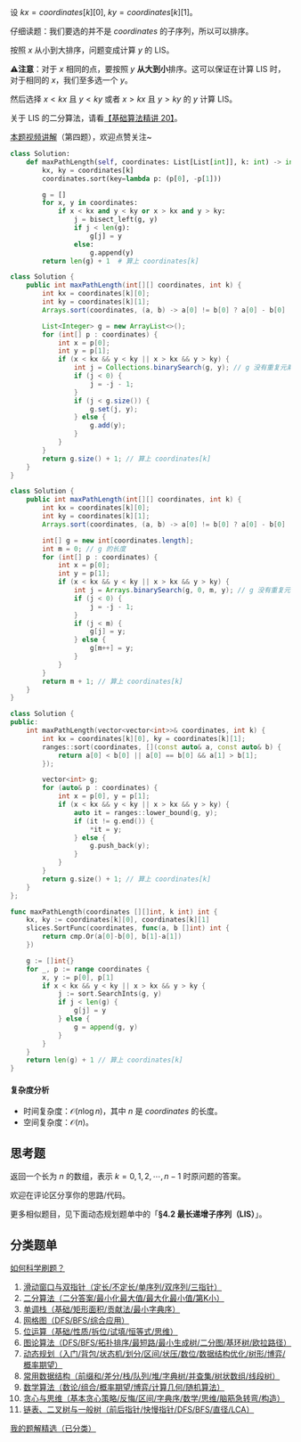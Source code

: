 设 $\textit{kx} = \textit{coordinates}[k][0],\ \textit{ky} = \textit{coordinates}[k][1]$。

仔细读题：我们要选的并不是 $\textit{coordinates}$ 的子序列，所以可以排序。

按照 $x$ 从小到大排序，问题变成计算 $y$ 的 LIS。

⚠**注意**：对于 $x$ 相同的点，要按照 $y$ **从大到小**排序。这可以保证在计算 LIS 时，对于相同的 $x$，我们至多选一个 $y$。

然后选择 $x<\textit{kx}$ 且 $y < \textit{ky}$ 或者 $x>\textit{kx}$ 且 $y > \textit{ky}$ 的 $y$ 计算 LIS。

关于 LIS 的二分算法，请看[【基础算法精讲 20】](https://www.bilibili.com/video/BV1ub411Q7sB/)。

[本题视频讲解](https://www.bilibili.com/video/BV1Ub4mekE1x/)（第四题），欢迎点赞关注~

```py [sol-Python3]
class Solution:
    def maxPathLength(self, coordinates: List[List[int]], k: int) -> int:
        kx, ky = coordinates[k]
        coordinates.sort(key=lambda p: (p[0], -p[1]))

        g = []
        for x, y in coordinates:
            if x < kx and y < ky or x > kx and y > ky:
                j = bisect_left(g, y)
                if j < len(g):
                    g[j] = y
                else:
                    g.append(y)
        return len(g) + 1  # 算上 coordinates[k]
```

```java [sol-Java]
class Solution {
    public int maxPathLength(int[][] coordinates, int k) {
        int kx = coordinates[k][0];
        int ky = coordinates[k][1];
        Arrays.sort(coordinates, (a, b) -> a[0] != b[0] ? a[0] - b[0] : b[1] - a[1]);

        List<Integer> g = new ArrayList<>();
        for (int[] p : coordinates) {
            int x = p[0];
            int y = p[1];
            if (x < kx && y < ky || x > kx && y > ky) {
                int j = Collections.binarySearch(g, y); // g 没有重复元素，可以用 binarySearch
                if (j < 0) {
                    j = -j - 1;
                }
                if (j < g.size()) {
                    g.set(j, y);
                } else {
                    g.add(y);
                }
            }
        }
        return g.size() + 1; // 算上 coordinates[k]
    }
}
```

```java [sol-Java 数组]
class Solution {
    public int maxPathLength(int[][] coordinates, int k) {
        int kx = coordinates[k][0];
        int ky = coordinates[k][1];
        Arrays.sort(coordinates, (a, b) -> a[0] != b[0] ? a[0] - b[0] : b[1] - a[1]);

        int[] g = new int[coordinates.length];
        int m = 0; // g 的长度
        for (int[] p : coordinates) {
            int x = p[0];
            int y = p[1];
            if (x < kx && y < ky || x > kx && y > ky) {
                int j = Arrays.binarySearch(g, 0, m, y); // g 没有重复元素，可以用 binarySearch
                if (j < 0) {
                    j = -j - 1;
                }
                if (j < m) {
                    g[j] = y;
                } else {
                    g[m++] = y;
                }
            }
        }
        return m + 1; // 算上 coordinates[k]
    }
}
```

```cpp [sol-C++]
class Solution {
public:
    int maxPathLength(vector<vector<int>>& coordinates, int k) {
        int kx = coordinates[k][0], ky = coordinates[k][1];
        ranges::sort(coordinates, [](const auto& a, const auto& b) {
            return a[0] < b[0] || a[0] == b[0] && a[1] > b[1];
        });

        vector<int> g;
        for (auto& p : coordinates) {
            int x = p[0], y = p[1];
            if (x < kx && y < ky || x > kx && y > ky) {
                auto it = ranges::lower_bound(g, y);
                if (it != g.end()) {
                    *it = y;
                } else {
                    g.push_back(y);
                }
            }
        }
        return g.size() + 1; // 算上 coordinates[k]
    }
};
```

```go [sol-Go]
func maxPathLength(coordinates [][]int, k int) int {
	kx, ky := coordinates[k][0], coordinates[k][1]
	slices.SortFunc(coordinates, func(a, b []int) int {
		return cmp.Or(a[0]-b[0], b[1]-a[1])
	})

	g := []int{}
	for _, p := range coordinates {
		x, y := p[0], p[1]
		if x < kx && y < ky || x > kx && y > ky {
			j := sort.SearchInts(g, y)
			if j < len(g) {
				g[j] = y
			} else {
				g = append(g, y)
			}
		}
	}
	return len(g) + 1 // 算上 coordinates[k]
}
```

#### 复杂度分析

- 时间复杂度：$\mathcal{O}(n\log n)$，其中 $n$ 是 $\textit{coordinates}$ 的长度。
- 空间复杂度：$\mathcal{O}(n)$。

## 思考题

返回一个长为 $n$ 的数组，表示 $k=0,1,2,\cdots,n-1$ 时原问题的答案。

欢迎在评论区分享你的思路/代码。

更多相似题目，见下面动态规划题单中的「**§4.2 最长递增子序列（LIS）**」。

## 分类题单

[如何科学刷题？](https://leetcode.cn/circle/discuss/RvFUtj/)

1. [滑动窗口与双指针（定长/不定长/单序列/双序列/三指针）](https://leetcode.cn/circle/discuss/0viNMK/)
2. [二分算法（二分答案/最小化最大值/最大化最小值/第K小）](https://leetcode.cn/circle/discuss/SqopEo/)
3. [单调栈（基础/矩形面积/贡献法/最小字典序）](https://leetcode.cn/circle/discuss/9oZFK9/)
4. [网格图（DFS/BFS/综合应用）](https://leetcode.cn/circle/discuss/YiXPXW/)
5. [位运算（基础/性质/拆位/试填/恒等式/思维）](https://leetcode.cn/circle/discuss/dHn9Vk/)
6. [图论算法（DFS/BFS/拓扑排序/最短路/最小生成树/二分图/基环树/欧拉路径）](https://leetcode.cn/circle/discuss/01LUak/)
7. [动态规划（入门/背包/状态机/划分/区间/状压/数位/数据结构优化/树形/博弈/概率期望）](https://leetcode.cn/circle/discuss/tXLS3i/)
8. [常用数据结构（前缀和/差分/栈/队列/堆/字典树/并查集/树状数组/线段树）](https://leetcode.cn/circle/discuss/mOr1u6/)
9. [数学算法（数论/组合/概率期望/博弈/计算几何/随机算法）](https://leetcode.cn/circle/discuss/IYT3ss/)
10. [贪心与思维（基本贪心策略/反悔/区间/字典序/数学/思维/脑筋急转弯/构造）](https://leetcode.cn/circle/discuss/g6KTKL/)
11. [链表、二叉树与一般树（前后指针/快慢指针/DFS/BFS/直径/LCA）](https://leetcode.cn/circle/discuss/K0n2gO/)

[我的题解精选（已分类）](https://github.com/EndlessCheng/codeforces-go/blob/master/leetcode/SOLUTIONS.md)
